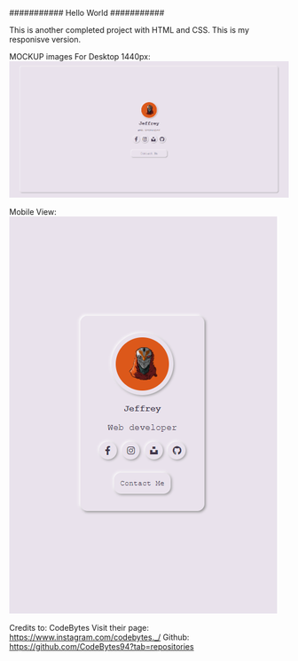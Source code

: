 ###########
Hello World
###########

This is another completed project with HTML and CSS.
This is my responisve version.

MOCKUP images
For Desktop 1440px:
![name-of-you-image](https://github.com/jgrospe92/Neumorphic-Profile/blob/2bd00e2fc5d85acc7cd8ee13e995fbbc11a91611/images/desktop-1440px.PNG)

Mobile View:
![name-of-you-image](https://github.com/jgrospe92/Neumorphic-Profile/blob/2bd00e2fc5d85acc7cd8ee13e995fbbc11a91611/images/mobile-view.PNG)


Credits to: CodeBytes
Visit their page: https://www.instagram.com/codebytes._/
Github: https://github.com/CodeBytes94?tab=repositories
